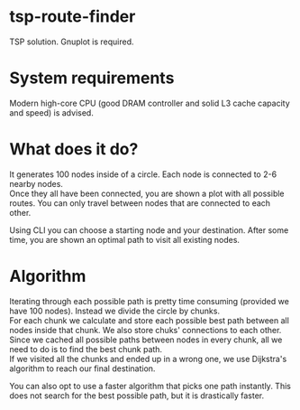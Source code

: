# tsp-route-finder
TSP solution.
Gnuplot is required.

# System requirements
Modern high-core CPU (good DRAM controller and solid L3 cache capacity and speed) is advised.

# What does it do?
It generates 100 nodes inside of a circle. Each node is connected to 2-6 nearby nodes.</br>
Once they all have been connected, you are shown a plot with all possible routes. You can only travel between nodes that are connected to each other.

Using CLI you can choose a starting node and your destination. After some time, you are shown an optimal path to visit all existing nodes.

# Algorithm
Iterating through each possible path is pretty time consuming (provided we have 100 nodes). Instead we divide the circle by chunks.</br>
For each chunk we calculate and store each possible best path between all nodes inside that chunk. We also store chuks' connections to each other.</br>
Since we cached all possible paths between nodes in every chunk, all we need to do is to find the best chunk path.</br>
If we visited all the chunks and ended up in a wrong one, we use Dijkstra's algorithm to reach our final destination.</br>

You can also opt to use a faster algorithm that picks one path instantly. This does not search for the best possible path, but it is drastically faster.
